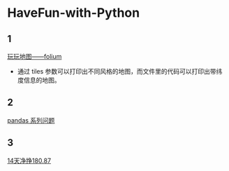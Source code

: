 # HaveFun-with-Python

## 1
[玩玩地图——folium](./玩玩地图.ipynb)

* 通过 tiles 参数可以打印出不同风格的地图，而文件里的代码可以打印出带纬度信息的地图。

## 2
[pandas 系列问题](./补0.md)

## 3
[14天净挣180.87](./1229看看基金经理.ipynb)
